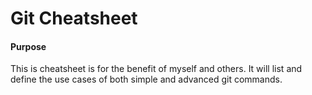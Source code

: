 # Git Cheatsheet

#### Purpose

This is cheatsheet is for the benefit of myself and others. It will list and define the use cases of both simple and advanced git commands.